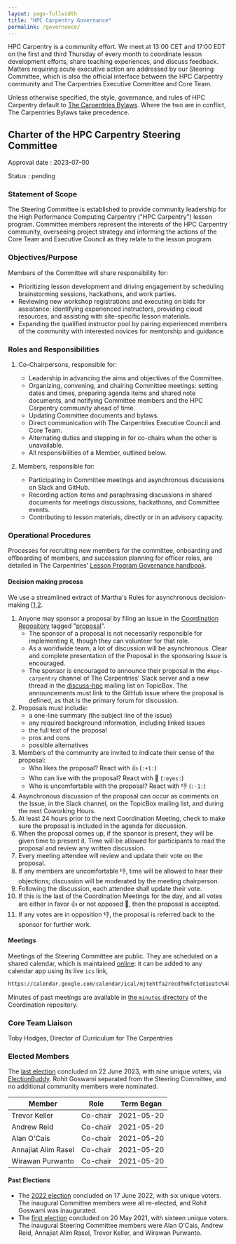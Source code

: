 ```yaml
---
layout: page-fullwidth
title: "HPC Carpentry Governance"
permalink: /governance/
---
```


HPC Carpentry is a community effort. We meet at 13:00 CET and 17:00 EDT on the
first and third Thursday of every month to coordinate lesson development
efforts, share teaching experiences, and discuss feedback. Matters requiring
acute executive action are addressed by our Steering Committee, which is
also the official interface between the HPC Carpentry community and
The Carpentries Executive Committee and Core Team.

Unless otherwise specified, the style, governance, and rules of HPC Carpentry
default to [The Carpentries Bylaws][carpentries-bylaws]. Where the two are in
conflict, The Carpentries Bylaws take precedence.

## Charter of the HPC Carpentry Steering Committee

Approval date
: 2023-07-00

Status
: pending

### Statement of Scope

The Steering Committee is established to provide community leadership for the
High Performance Computing Carpentry ("HPC Carpentry") lesson program.
Committee members represent the interests of the HPC Carpentry community,
overseeing project strategy and informing the actions of the Core Team and
Executive Council as they relate to the lesson program.

### Objectives/Purpose

Members of the Committee will share responsibility for:

* Prioritizing lesson development and driving engagement by scheduling
  brainstorming sessions, hackathons, and work parties.
* Reviewing new workshop registrations and executing on bids for assistance:
  identifying experienced instructors, providing cloud resources, and assisting
  with site-specific lesson materials.
* Expanding the qualified instructor pool by pairing experienced members of the
  community with interested novices for mentorship and guidance.

### Roles and Responsibilities

1. Co-Chairpersons, responsible for:
   * Leadership in advancing the aims and objectives of the Committee.
   * Organizing, convening, and chairing Committee meetings: setting dates and
     times, preparing agenda items and shared note documents, and notifying
     Committee members and the HPC Carpentry community ahead of time.
   * Updating Committee documents and bylaws.
   * Direct communication with The Carpentries Executive Council and Core Team.
   * Alternating duties and stepping in for co-chairs when the other is
     unavailable.
   * All responsibilities of a Member, outlined below.

2. Members, responsible for:
   * Participating in Committee meetings and asynchronous discussions on Slack
     and GitHub.
   * Recording action items and paraphrasing discussions in shared documents
     for meetings discussions, hackathons, and Committee events.
   * Contributing to lesson materials, directly or in an advisory capacity.

### Operational Procedures

Processes for recruiting new members for the committee, onboarding and
offboarding of members, and succession planning for officer roles, are detailed
in The Carpentries' [Lesson Program Governance handbook][lpgc-handbook].

#### Decision making process

We use a streamlined extract of Martha's Rules for asynchronous
decision-making [[1][martha],[2][martha-3b].

1. Anyone may sponsor a proposal by filing an issue in the 
   [Coordination Repository][coordination] tagged "[proposal][proposals]".
   * The sponsor of a proposal is not necessarily responsible for implementing
     it, though they can volunteer for that role.
   * As a worldwide team, a lot of discussion will be asynchronous. Clear and
     complete presentation of the Proposal in the sponsoring Issue is
     encouraged.
   * The sponsor is encouraged to announce their proposal in the
     `#hpc-carpentry` channel of The Carpentries' Slack server and a new thread
     in the [discuss-hpc][discuss-hpc] mailing list on TopicBox. The
     announcements must link to the GitHub issue where the proposal is
     defined, as that is the primary forum for discussion.
1. Proposals must include:
   * a one-line summary (the subject line of the issue)
   * any required background information, including linked issues
   * the full text of the proposal
   * pros and cons
   * possible alternatives
1. Members of the community are invited to indicate their sense of the
   proposal:
   * Who likes the proposal? React with 👍 (`:+1:`)
   * Who can live with the proposal? React with 👀 (`:eyes:`)
   * Who is uncomfortable with the proposal? React with 👎 (`:-1:`)
1. Asynchronous discussion of the proposal can occur as comments on the Issue,
   in the Slack channel, on the TopicBox mailing list, and during the next
   Coworking Hours.
1. At least 24 hours prior to the next Coordination Meeting, check to make sure
   the proposal is included in the agenda for discussion.
1. When the proposal comes up, if the sponsor is present, they will be given
   time to present it. Time will be allowed for participants to
   read the proposal and review any written discussion.
1. Every meeting attendee will review and update their vote on the proposal.
1. If any members are uncomfortable 👎, time will be allowed to hear their
   objections; discussion will be moderated by the meeting chairperson.
1. Following the discussion, each attendee shall update their vote.
1. If this is the last of the Coordination Meetings for the day, and all votes
   are either in favor 👍 or not opposed 👀, then the proposal is
   accepted.
1. If any votes are in opposition 👎, the proposal is referred back to the
   sponsor for further work.

#### Meetings

Meetings of the Steering Committee are public. They are scheduled on a shared
calendar, which is maintained [online][gcal]: it can be added to any calendar
app using its live `ics` link,

``` html
https://calendar.google.com/calendar/ical/mjtehtfa2recdfm6fcte01eatc%40group.calendar.google.com/public/basic.ics
```

Minutes of past meetings are available in [the `minutes` directory][minutes] of
the Coordination repository.

### Core Team Liaison

Toby Hodges, Director of Curriculum for The Carpentries

### Elected Members

The [last election][nominees23] concluded on 22 June 2023, with nine unique
voters, via [ElectionBuddy][election23]. Rohit Goswami separated from the
Steering Committee, and no additional community members were nominated.

| Member              | Role     | Term Began |
| ---                 | ---      | ---        |
| Trevor Keller       | Co-chair | 2021-05-20 |
| Andrew Reid         | Co-chair | 2021-05-20 |
| Alan O'Cais         | Co-chair | 2021-05-20 |
| Annajiat Alim Rasel | Co-chair | 2021-05-20 |
| Wirawan Purwanto    | Co-chair | 2021-05-20 |

#### Past Elections

* The [2022 election][election22] concluded on 17 June 2022, with six unique
  voters. The inaugural Committee members were all re-elected, 
  and Rohit Goswami was inaugurated.
* The [first election][election21] concluded on 20 May 2021, with sixteen
  unique voters. The inaugural Steering Committee members were Alan O'Cais,
  Andrew Reid, Annajiat Alim Rasel, Trevor Keller, and Wirawan Purwanto.

<!-- election records -->

[nominees23]: https://secure.electionbuddy.com/results/4565C4LKQ29G
[election23]: https://github.com/hpc-carpentry/coordination/issues/124
[election22]: https://github.com/hpc-carpentry/coordination/issues/114
[election21]: https://github.com/hpc-carpentry/coordination/issues/44

<!-- links -->

[carpentries-bylaws]: https://docs.carpentries.org/topic_folders/governance/bylaws.html
[coordination]: https://github.com/hpc-carpentry/coordination
[discuss-hpc]: https://carpentries.topicbox.com/groups/discuss-hpc
[gcal]: https://calendar.google.com/calendar/?cid=bWp0ZWh0ZmEycmVjZGZtNmZjdGUwMWVhdGNAZ3JvdXAuY2FsZW5kYXIuZ29vZ2xlLmNvbQ
[gcal-ics]: https://calendar.google.com/calendar/ical/mjtehtfa2recdfm6fcte01eatc%40group.calendar.google.com/public/basic.ics
[lpgc-handbook]: https://docs.carpentries.org/topic_folders/governance/lesson-program-policy.html
[martha]: https://doi.org/10.1177/088610998600100206
[martha-3b]: https://third-bit.com/files/2020/08/marthas/
[minutes]: https://github.com/hpc-carpentry/coordination/minutes
[proposals]: https://github.com/hpc-carpentry/coordination/labels/proposal
[topicbox]: https://carpentries.topicbox.com/groups/maintainers-hpc

